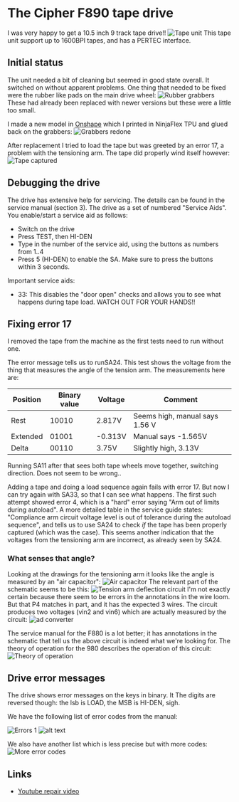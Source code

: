 # The Cipher F890 tape drive

I was very happy to get a 10.5 inch 9 track tape drive!!
![Tape unit](cipher-m890-1.png)
This tape unit support up to 1600BPI tapes, and has a PERTEC interface.

## Initial status
The unit needed a bit of cleaning but seemed in good state overall. It switched on without apparent problems. One thing that needed to be fixed were the rubber like pads on the main drive wheel:
![Rubber grabbers](original-grabbers.png)
These had already been replaced with newer versions but these were a little too small.

I made a new model in [Onshape](https://cad.onshape.com/documents/5250b162d057a5e5121f53b6/w/216b7eb7df0f59c64dfa8067/e/a828b49ce936e442852a7f1d) which I printed in NinjaFlex TPU and glued back on the grabbers:
![Grabbers redone](new-grabbers.png)

After replacement I tried to load the tape but was greeted by an error 17, a problem with the tensioning arm. The tape did properly wind itself however:
![Tape captured](captured.png)

## Debugging the drive
The drive has extensive help for servicing. The details can be found in the service manual (section 3). The drive as a set of numbered "Service Aids". You enable/start a service aid as follows:

* Switch on the drive
* Press TEST, then HI-DEN
* Type in the number of the service aid, using the buttons as numbers from 1..4
* Press 5 (HI-DEN) to enable the SA.
Make sure to press the buttons within 3 seconds.

Important service aids:

* 33: This disables the "door open" checks and allows you to see what happens during tape load. WATCH OUT FOR YOUR HANDS!!




## Fixing error 17
I removed the tape from the machine as the first tests need to run without one.

The error message tells us to runSA24. This test shows the voltage from the thing that measures the angle of the tension arm. The measurements here are:

| Position | Binary value | Voltage | Comment |
| - | - | - | - |
| Rest     | 10010        | 2.817V  | Seems high, manual says 1.56 V |
| Extended | 01001        | -0.313V | Manual says -1.565V |
| Delta    | 00110        | 3.75V   | Slightly high, 3.13V |

Running SA11 after that sees both tape wheels move together, switching direction. Does not seem to be wrong..

Adding a tape and doing a load sequence again fails with error 17. But now I can try again with SA33, so that I can see what happens.
The first such attempt showed error 4, which is a "hard" error saying "Arm out of limits during autoload". A more detailed table in the service guide states:
"Compliance arm circuit voltage level is out of tolerance during the autoload sequence", and tells us to use SA24 to check _if_ the tape has been properly captured (which was the case).
This seems another indication that the voltages from the tensioning arm are incorrect, as already seen by SA24.

### What senses that angle?
Looking at the drawings for the tensioning arm it looks like the angle is measured by an "air capacitor":
![Air capacitor](aircapacitor.png)
The relevant part of the schematic seems to be this:
![Tension arm deflection circuit](tensionArmCircuit.png)
I'm not exactly certain because there seem to be errors in the annotations in the wire loom. But that P4 matches in part, and it has the expected 3 wires. The circuit produces two voltages (vin2 and vin6) which are actually measured by the circuit:
![ad converter](adconverter.png)

The service manual for the F880 is a lot better; it has annotations in the schematic that tell us the above circuit is indeed what we're looking for. The theory of operation for the 980 describes the operation of this circuit:
![Theory of operation](theoryofoperation.png)





## Drive error messages
The drive shows error messages on the keys in binary. It The digits are reversed though: the lsb is LOAD, the MSB is HI-DEN, sigh.

We have the following list of error codes from the manual:

![Errors 1](errors1.png)
![alt text](errors2.png)

We also have another list which is less precise but with more codes:
![More error codes](errors3.png)



## Links

- [Youtube repair video](https://www.youtube.com/watch?v=9-UWP-Op278)
